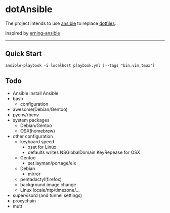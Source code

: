 dotAnsible
==============

The project intends to use [ansible](https://github.com/ansible/ansible) to replace [dotfiles](../../../dotfiles).

Inspired by [erning-ansible](https://github.com/erning/erning-ansible)

--------------

## Quick Start

```
ansible-playbook -i localhost playbook.yml [--tags "bin,vim,tmux"]
```

## Todo

+ Ansible install Ansible
+ bash
    + configuration
+ awesome(Debian/Gentoo)
+ pyenv/rbenv
+ system packages
    + Debian/Gentoo
    + OSX(homebrew)
+ other configuration
    + keyboard speed
        + xset for Linux
        + defaults writes NSGlobalDomain KeyRepease for OSX
    + Gentoo
        + set layman/portage/eix
    + Debian
        + mirror
    + pentadactyl(firefox)
    + background image change
    + Linux locale/ntp/timezone/...
+ supervisord (and tunnel settings)
+ proxychain
+ mutt
